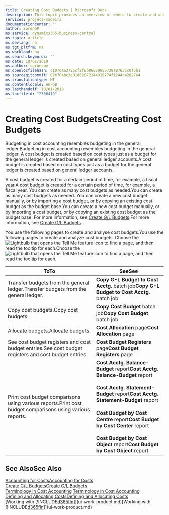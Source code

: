```yaml
---
title: Creating Cost Budgets | Microsoft Docs
description: This topic provides an overview of where to create and analyse cost budgets.
services: project-madeira
documentationcenter: ''
author: SorenGP
ms.service: dynamics365-business-central
ms.topic: article
ms.devlang: na
ms.tgt_pltfrm: na
ms.workload: na
ms.search.keywords: ''
ms.date: 10/01/2019
ms.author: sgroespe
ms.openlocfilehash: c107daa3725cf2f8b06039655738e8763cc0f6b1
ms.sourcegitcommit: 02e704bc3e01d62072144919774f1244c42827e4
ms.translationtype: HT
ms.contentlocale: en-GB
ms.lasthandoff: 10/01/2019
ms.locfileid: "2306419"
---
```

# <a name="creating-cost-budgets"></a><span data-ttu-id="30001-103">Creating Cost Budgets</span><span class="sxs-lookup"><span data-stu-id="30001-103">Creating Cost Budgets</span></span>
<span data-ttu-id="30001-104">Budgeting in cost accounting resembles budgeting in the general ledger.</span><span class="sxs-lookup"><span data-stu-id="30001-104">Budgeting in cost accounting resembles budgeting in the general ledger.</span></span> <span data-ttu-id="30001-105">A cost budget is created based on cost types just as a budget for the general ledger is created based on general ledger accounts.</span><span class="sxs-lookup"><span data-stu-id="30001-105">A cost budget is created based on cost types just as a budget for the general ledger is created based on general ledger accounts.</span></span>  

<span data-ttu-id="30001-106">A cost budget is created for a certain period of time, for example, a fiscal year.</span><span class="sxs-lookup"><span data-stu-id="30001-106">A cost budget is created for a certain period of time, for example, a fiscal year.</span></span> <span data-ttu-id="30001-107">You can create as many cost budgets as needed.</span><span class="sxs-lookup"><span data-stu-id="30001-107">You can create as many cost budgets as needed.</span></span> <span data-ttu-id="30001-108">You can create a new cost budget manually, or by importing a cost budget, or by copying an existing cost budget as the budget base.</span><span class="sxs-lookup"><span data-stu-id="30001-108">You can create a new cost budget manually, or by importing a cost budget, or by copying an existing cost budget as the budget base.</span></span> <span data-ttu-id="30001-109">For more information, see [Create G/L Budgets](finance-how-create-budgets.md).</span><span class="sxs-lookup"><span data-stu-id="30001-109">For more information, see [Create G/L Budgets](finance-how-create-budgets.md).</span></span>

<span data-ttu-id="30001-110">You use the following pages to create and analyse cost budgets.</span><span class="sxs-lookup"><span data-stu-id="30001-110">You use the following pages to create and analyze cost budgets.</span></span> <span data-ttu-id="30001-111">Choose the ![Lightbulb that opens the Tell Me feature](media/ui-search/search_small.png "Tell me what you want to do") icon to find a page, and then read the tooltip for each.</span><span class="sxs-lookup"><span data-stu-id="30001-111">Choose the ![Lightbulb that opens the Tell Me feature](media/ui-search/search_small.png "Tell me what you want to do") icon to find a page, and then read the tooltip for each.</span></span>

|<span data-ttu-id="30001-112">To</span><span class="sxs-lookup"><span data-stu-id="30001-112">To</span></span>|<span data-ttu-id="30001-113">See</span><span class="sxs-lookup"><span data-stu-id="30001-113">See</span></span>|  
|--------|---------|  
|<span data-ttu-id="30001-114">Transfer budgets from the general ledger.</span><span class="sxs-lookup"><span data-stu-id="30001-114">Transfer budgets from the general ledger.</span></span>|<span data-ttu-id="30001-115">**Copy G-L Budget to Cost Acctg.** batch job</span><span class="sxs-lookup"><span data-stu-id="30001-115">**Copy G-L Budget to Cost Acctg.** batch job</span></span>|  
|<span data-ttu-id="30001-116">Copy cost budgets.</span><span class="sxs-lookup"><span data-stu-id="30001-116">Copy cost budgets.</span></span>|<span data-ttu-id="30001-117">**Copy Cost Budget** batch job</span><span class="sxs-lookup"><span data-stu-id="30001-117">**Copy Cost Budget** batch job</span></span>|  
|<span data-ttu-id="30001-118">Allocate budgets.</span><span class="sxs-lookup"><span data-stu-id="30001-118">Allocate budgets.</span></span>|<span data-ttu-id="30001-119">**Cost Allocation** page</span><span class="sxs-lookup"><span data-stu-id="30001-119">**Cost Allocation** page</span></span>|  
|<span data-ttu-id="30001-120">See cost budget registers and cost budget entries.</span><span class="sxs-lookup"><span data-stu-id="30001-120">See cost budget registers and cost budget entries.</span></span>|<span data-ttu-id="30001-121">**Cost Budget Registers** page</span><span class="sxs-lookup"><span data-stu-id="30001-121">**Cost Budget Registers** page</span></span>|  
|<span data-ttu-id="30001-122">Print cost budget comparisons using various reports.</span><span class="sxs-lookup"><span data-stu-id="30001-122">Print cost budget comparisons using various reports.</span></span>|<span data-ttu-id="30001-123">**Cost Acctg. Balance-Budget** report</span><span class="sxs-lookup"><span data-stu-id="30001-123">**Cost Acctg. Balance-Budget** report</span></span><br /><br /> <span data-ttu-id="30001-124">**Cost Acctg. Statement-Budget** report</span><span class="sxs-lookup"><span data-stu-id="30001-124">**Cost Acctg. Statement-Budget** report</span></span><br /><br /> <span data-ttu-id="30001-125">**Cost Budget by Cost Centre** report</span><span class="sxs-lookup"><span data-stu-id="30001-125">**Cost Budget by Cost Center** report</span></span><br /><br /> <span data-ttu-id="30001-126">**Cost Budget by Cost Object** report</span><span class="sxs-lookup"><span data-stu-id="30001-126">**Cost Budget by Cost Object** report</span></span>|  

## <a name="see-also"></a><span data-ttu-id="30001-127">See Also</span><span class="sxs-lookup"><span data-stu-id="30001-127">See Also</span></span>  
[<span data-ttu-id="30001-128">Accounting for Costs</span><span class="sxs-lookup"><span data-stu-id="30001-128">Accounting for Costs</span></span>](finance-manage-cost-accounting.md)  
[<span data-ttu-id="30001-129">Create G/L Budgets</span><span class="sxs-lookup"><span data-stu-id="30001-129">Create G/L Budgets</span></span>](finance-how-create-budgets.md)  
<span data-ttu-id="30001-130">[Terminology in Cost Accounting](finance-terminology-in-cost-accounting.md) </span><span class="sxs-lookup"><span data-stu-id="30001-130">[Terminology in Cost Accounting](finance-terminology-in-cost-accounting.md) </span></span>  
[<span data-ttu-id="30001-131">Defining and Allocating Costs</span><span class="sxs-lookup"><span data-stu-id="30001-131">Defining and Allocating Costs</span></span>](finance-define-and-allocate-costs.md)  
<span data-ttu-id="30001-132">[Working with [!INCLUDE[d365fin](includes/d365fin_md.md)]](ui-work-product.md)</span><span class="sxs-lookup"><span data-stu-id="30001-132">[Working with [!INCLUDE[d365fin](includes/d365fin_md.md)]](ui-work-product.md)</span></span>
